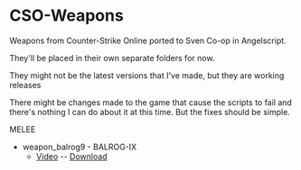 # CSO-Weapons
Weapons from Counter-Strike Online ported to Sven Co-op in Angelscript.

They'll be placed in their own separate folders for now.

They might not be the latest versions that I've made, but they are working releases  

There might be changes made to the game that cause the scripts to fail and there's nothing I can do about it at this time. 
But the fixes should be simple.


MELEE
* weapon_balrog9 - BALROG-IX
    * [Video](https://youtu.be/o5kG6LZiBlM) -- [Download](https://www.dropbox.com/s/8jlcoda7ocjezlq/weapon_balrog9-v1.0.zip?dl=0)
